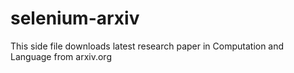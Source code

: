 # selenium-arxiv
This side file downloads latest research paper in Computation and Language from arxiv.org 
